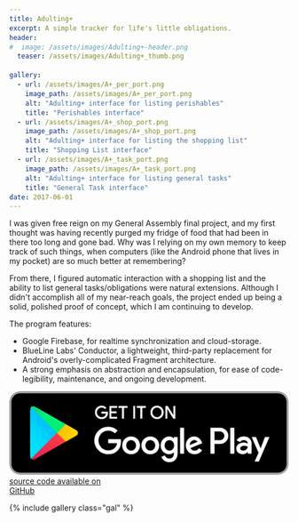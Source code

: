 ```yaml
---
title: Adulting+
excerpt: A simple tracker for life's little obligations.
header:
#  image: /assets/images/Adulting+-header.png
  teaser: /assets/images/Adulting+_thumb.png

gallery:
  - url: /assets/images/A+_per_port.png
    image_path: /assets/images/A+_per_port.png
    alt: "Adulting+ interface for listing perishables"
    title: "Perishables interface"
  - url: /assets/images/A+_shop_port.png
    image_path: /assets/images/A+_shop_port.png
    alt: "Adulting+ interface for listing the shopping list"
    title: "Shopping List interface"
  - url: /assets/images/A+_task_port.png
    image_path: /assets/images/A+_task_port.png
    alt: "Adulting+ interface for listing general tasks"
    title: "General Task interface"
date: 2017-06-01
---
```


I was given free reign on my General Assembly final project, and my first thought was having recently purged my fridge of food that had been in there too long and gone bad. Why was I relying on my own memory to keep track of such things, when computers (like the Android phone that lives in my pocket) are so much better at remembering?

From there, I figured automatic interaction with a shopping list and the ability to list general tasks/obligations were natural extensions. Although I didn't accomplish all of my near-reach goals, the project ended up being a solid, polished proof of concept, which I am continuing to develop.

The program features:  
- Google Firebase, for realtime synchronization and cloud-storage. 
- BlueLine Labs' Conductor, a lightweight, third-party replacement for Android's overly-complicated Fragment architecture. 
- A strong emphasis on abstraction and encapsulation, for ease of code-legibility, maintenance, and ongoing development.

<a class="project_link" href='https://play.google.com/store/apps/details?id=com.dave.adulting&pcampaignid=MKT-Other-global-all-co-prtnr-py-PartBadge-Mar2515-1'><img alt='Get it on Google Play' src='/assets/images/google-play-badge.png'/></a>
<a href="https://github.com/DYJParker/DYJParker.github.io" class="btn project_link">source code available on<br><span class="enbiggen"><i class="fa fa-fw fa-github" aria-hidden="true"></i> GitHub</span></a>

{% include gallery class="gal" %}